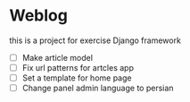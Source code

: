 # Weblog

this is a project for exercise Django framework

- [ ] Make article model
- [ ] Fix url patterns for artcles app
- [ ] Set a template for home page
- [ ] Change panel admin language to persian
